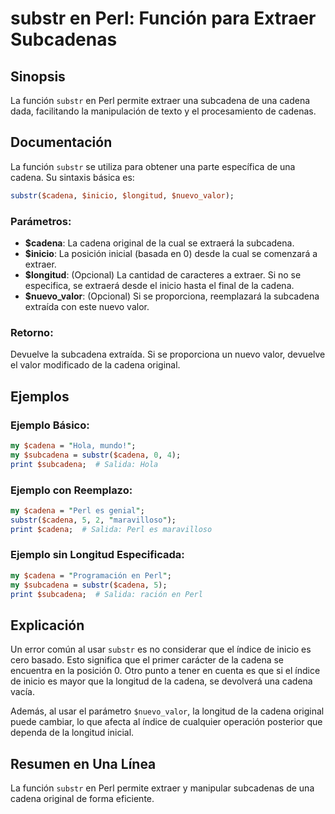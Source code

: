 <!--
Meta Description: # substr en Perl: Función para Extraer Subcadenas ## Sinopsis La función `substr` en Perl permite extraer una subcadena de una cadena dada, facilitand...
Meta Keywords: cadena, perl, substr, subcadena, una
-->

# substr en Perl: Función para Extraer Subcadenas

## Sinopsis
La función `substr` en Perl permite extraer una subcadena de una cadena dada, facilitando la manipulación de texto y el procesamiento de cadenas.

## Documentación
La función `substr` se utiliza para obtener una parte específica de una cadena. Su sintaxis básica es:

```perl
substr($cadena, $inicio, $longitud, $nuevo_valor);
```

### Parámetros:
- **$cadena**: La cadena original de la cual se extraerá la subcadena.
- **$inicio**: La posición inicial (basada en 0) desde la cual se comenzará a extraer.
- **$longitud**: (Opcional) La cantidad de caracteres a extraer. Si no se especifica, se extraerá desde el inicio hasta el final de la cadena.
- **$nuevo_valor**: (Opcional) Si se proporciona, reemplazará la subcadena extraída con este nuevo valor.

### Retorno:
Devuelve la subcadena extraída. Si se proporciona un nuevo valor, devuelve el valor modificado de la cadena original.

## Ejemplos

### Ejemplo Básico:
```perl
my $cadena = "Hola, mundo!";
my $subcadena = substr($cadena, 0, 4);
print $subcadena;  # Salida: Hola
```

### Ejemplo con Reemplazo:
```perl
my $cadena = "Perl es genial";
substr($cadena, 5, 2, "maravilloso");
print $cadena;  # Salida: Perl es maravilloso
```

### Ejemplo sin Longitud Especificada:
```perl
my $cadena = "Programación en Perl";
my $subcadena = substr($cadena, 5);
print $subcadena;  # Salida: ración en Perl
```

## Explicación
Un error común al usar `substr` es no considerar que el índice de inicio es cero basado. Esto significa que el primer carácter de la cadena se encuentra en la posición 0. Otro punto a tener en cuenta es que si el índice de inicio es mayor que la longitud de la cadena, se devolverá una cadena vacía.

Además, al usar el parámetro `$nuevo_valor`, la longitud de la cadena original puede cambiar, lo que afecta al índice de cualquier operación posterior que dependa de la longitud inicial.

## Resumen en Una Línea
La función `substr` en Perl permite extraer y manipular subcadenas de una cadena original de forma eficiente.